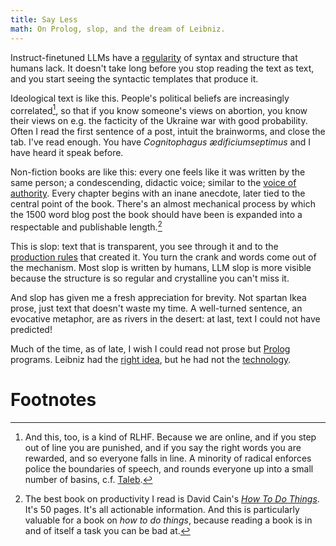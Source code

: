 ```yaml
---
title: Say Less
math: On Prolog, slop, and the dream of Leibniz.
---
```


Instruct-finetuned LLMs have a [regularity][reg] of syntax and structure that
humans lack. It doesn't take long before you stop reading the text as text, and
you start seeing the syntactic templates that produce it.

Ideological text is like this. People's political beliefs are increasingly
correlated[^corr], so that if you know someone's views on abortion, you know
their views on e.g. the facticity of the Ukraine war with good
probability. Often I read the first sentence of a post, intuit the brainworms,
and close the tab. I've read enough. You have _Cognitophagus ædificiumseptimus_
and I have heard it speak before.

Non-fiction books are like this: every one feels like it was written by the same
person; a condescending, didactic voice; similar to the [voice of
authority][voi]. Every chapter begins with an inane anecdote, later tied to the
central point of the book. There's an almost mechanical process by which the
1500 word blog post the book should have been is expanded into a respectable and
publishable length.[^cain]

This is slop: text that is transparent, you see through it and to the
[production rules][prod] that created it. You turn the crank and words come out
of the mechanism. Most slop is written by humans, LLM slop is more visible
because the structure is so regular and crystalline you can't miss it.

And slop has given me a fresh appreciation for brevity. Not spartan Ikea prose,
just text that doesn't waste my time. A well-turned sentence, an evocative
metaphor, are as rivers in the desert: at last, text I could not have predicted!

Much of the time, as of late, I wish I could read not prose but [Prolog][pl]
programs. Leibniz had the [right idea][calc], but he had not the
[technology][synth].

# Footnotes

[^corr]: And this, too, is a kind of RLHF. Because we are online, and if you
    step out of line you are punished, and if you say the right words you are
    rewarded, and so everyone falls in line. A minority of radical enforces
    police the boundaries of speech, and rounds everyone up into a small number
    of basins, c.f. [Taleb][tlb].

[^cain]: The best book on productivity I read is David Cain's [_How To Do
    Things_][how]. It's 50 pages. It's all actionable information. And this is
    particularly valuable for a book on _how to do things_, because reading a
    book is in and of itself a task you can be bad at.

[calc]: https://en.wikipedia.org/wiki/Calculus_ratiocinator
[how]: https://davidcain.gumroad.com/l/howtodothings
[pl]: https://en.wikipedia.org/wiki/Prolog
[prod]: https://en.wikipedia.org/wiki/Production_(computer_science)
[reg]: https://arxiv.org/abs/2407.00211
[synth]: https://thesephist.com/posts/synth/
[tlb]: https://medium.com/incerto/the-most-intolerant-wins-the-dictatorship-of-the-small-minority-3f1f83ce4e15
[voi]: https://gwern.net/scaling-hypothesis#critiquing-the-critics
